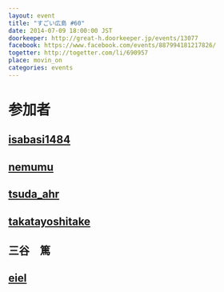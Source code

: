 ```yaml
---
layout: event
title: "すごい広島 #60"
date: 2014-07-09 18:00:00 JST
doorkeeper: http://great-h.doorkeeper.jp/events/13077
facebook: https://www.facebook.com/events/887994181217826/
togetter: http://togetter.com/li/690957
place: movin_on
categories: events
---
```


# 参加者

## [isabasi1484](https://twitter.com/isabisi1484)


## [nemumu](https://github.com/nemumu)


## [tsuda_ahr](http://twitter.com/tsuda_ahr)


## [takatayoshitake](http://twitter.com/takatayoshitake)


## 三谷　篤


## [eiel](http://eiel.info/)
